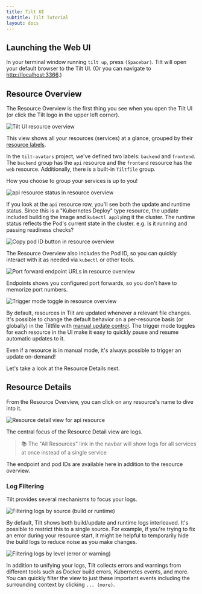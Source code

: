 ```yaml
---
title: Tilt UI
subtitle: Tilt Tutorial
layout: docs
---
```

## Launching the Web UI
In your terminal window running `tilt up`, press `(Spacebar)`. Tilt will open your default browser to the Tilt UI. (Or you can navigate to [http://localhost:3366]().)

## Resource Overview
The Resource Overview is the first thing you see when you open the Tilt UI (or click the Tilt logo in the upper left corner).

![Tilt UI resource overview](/assets/docimg/tutorial/tilt-ui-table.png)

This view shows all your resources (services) at a glance, grouped by their [resource labels][tiltfile-labels].

In the `tilt-avatars` project, we've defined two labels: `backend` and `frontend`.
The `backend` group has the `api` resource and the `frontend` resource has the `web` resource.
Additionally, there is a built-in `Tiltfile` group.

How you choose to group your services is up to you!

![api resource status in resource overview](/assets/docimg/tutorial/tilt-ui-status.png)

If you look at the `api` resource row, you'll see both the update and runtime status.
Since this is a "Kubernetes Deploy" type resource, the update included building the image and `kubectl apply`ing it the cluster.
The runtime status reflects the Pod's current state in the cluster. e.g. Is it running and passing readiness checks?

![Copy pod ID button in resource overview](/assets/docimg/tutorial/tilt-ui-copy-pod-id.gif)

The Resource Overview also includes the Pod ID, so you can quickly interact with it as needed via `kubectl` or other tools.

![Port forward endpoint URLs in resource overview](/assets/docimg/tutorial/tilt-ui-endpoints.png)

Endpoints shows you configured port forwards, so you don't have to memorize port numbers.

![Trigger mode toggle in resource overview](/assets/docimg/tutorial/tilt-ui-trigger-mode.png)

By default, resources in Tilt are updated whenever a relevant file changes.
It's possible to change the default behavior on a per-resource basis (or globally) in the Tiltfile with [manual update control][tiltfile-trigger-mode].
The trigger mode toggles for each resource in the UI make it easy to quickly pause and resume automatic updates to it.

Even if a resource is in manual mode, it's always possible to trigger an update on-demand!

Let's take a look at the Resource Details next.

## Resource Details
From the Resource Overview, you can click on any resource's name to dive into it.

![Resource detail view for api resource](/assets/docimg/tutorial/tilt-ui-resource-detail.png)

The central focus of the Resource Detail view are logs.

> 📚 The "All Resources" link in the navbar will show logs for all services at once instead of a single service

The endpoint and pod IDs are available here in addition to the resource overview.

### Log Filtering
Tilt provides several mechanisms to focus your logs.

![Filtering logs by source (build or runtime)](/assets/docimg/tutorial/tilt-ui-log-filter-source.gif)

By default, Tilt shows both build/update and runtime logs interleaved.
It's possible to restrict this to a single source.
For example, if you're trying to fix an error during your resource start, it might be helpful to temporarily hide the build logs to reduce noise as you make changes.

![Filtering logs by level (error or warning)](/assets/docimg/tutorial/tilt-ui-log-filter-level.png)

In addition to unifying your logs, Tilt collects errors and warnings from different tools such as Docker build errors, Kubernetes events, and more.
You can quickly filter the view to just these important events including the surrounding context by clicking `... (more)`.

[tiltfile-labels]: /tiltfile_concepts.html#resource-groups
[tiltfile-trigger-mode]: /manual_update_control.html
